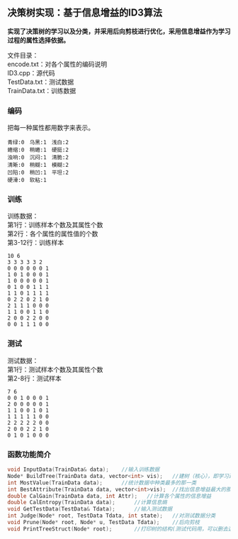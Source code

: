 ## 决策树实现：基于信息增益的ID3算法
**实现了决策树的学习以及分类，并采用后向剪枝进行优化，采用信息增益作为学习过程的属性选择依据。**

文件目录：   
    encode.txt：对各个属性的编码说明   
    ID3.cpp：源代码   
    TestData.txt：测试数据   
    TrainData.txt：训练数据

### 编码
把每一种属性都用数字来表示。

 ```
青绿:0　乌黑:1　浅白:2
蜷缩:0　稍蜷:1　硬挺:2
浊响:0　沉闷:1　清脆:2
清晰:0　稍糊:1　模糊:2
凹陷:0　稍凹:1　平坦:2
硬滑:0　软粘:1　
 ```

### 训练
训练数据：   
    第1行：训练样本个数及其属性个数   
    第2行：各个属性的属性值的个数   
    第3-12行：训练样本   

```
10 6
3 3 3 3 3 2
0 0 0 0 0 0 1  
1 0 1 0 0 0 1
1 0 0 0 0 0 1
0 1 0 0 1 1 1
1 1 0 1 1 1 1
0 2 2 0 2 1 0
2 1 1 1 0 0 0
1 1 0 0 1 1 0
2 0 0 2 2 0 0
0 0 1 1 1 0 0
```

### 测试
测试数据：   
    第1行：测试样本个数及其属性个数   
    第2-8行：测试样本   

```
7 6
0 0 1 0 0 0 1
2 0 0 0 0 0 1
1 1 0 0 1 0 1
1 1 1 1 1 0 0
2 2 2 2 2 0 0
2 0 0 2 2 1 0
0 1 0 1 0 0 0
```

### 函数功能简介
```C++
void InputData(TrainData& data);    //输入训练数据
Node* BuildTree(TrainData data, vector<int> vis);   //建树（核心），即学习过程
int MostValue(TrainData data);      //统计数据中种类最多的那一类
int BestAttribute(TrainData data, vector<int>vis);  //找出信息增益最大的那一个属性
double CalGain(TrainData data, int Attr);   //计算各个属性的信息增益
double CalEntropy(TrainData data);      //计算信息熵
void GetTestData(TestData& Tdata);      //输入测试数据
int Judge(Node* root, TestData Tdata, int state);   //对测试数据分类
void Prune(Node* root, Node* u, TestData Tdata);    //后向剪枝
void PrintTreeStruct(Node* root);       //打印树的结构(测试代码用，可以删去这部分)
```